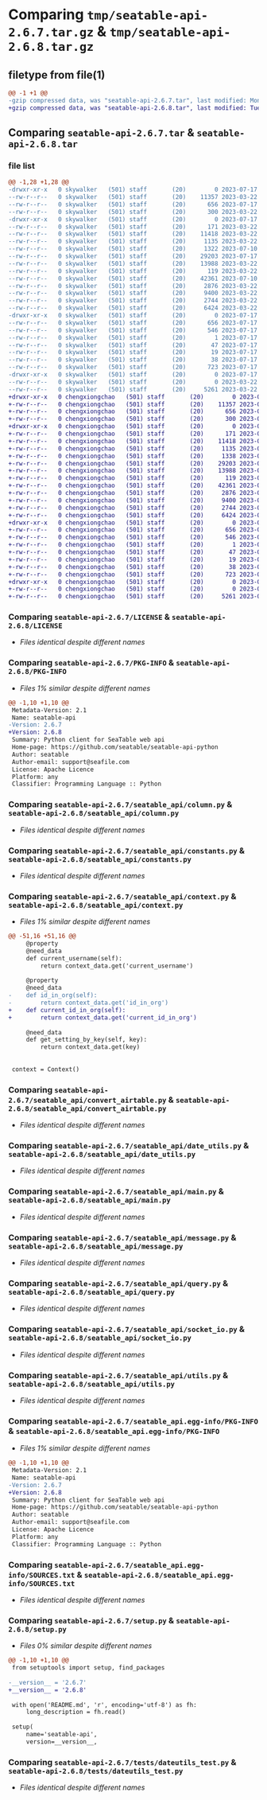 # Comparing `tmp/seatable-api-2.6.7.tar.gz` & `tmp/seatable-api-2.6.8.tar.gz`

## filetype from file(1)

```diff
@@ -1 +1 @@
-gzip compressed data, was "seatable-api-2.6.7.tar", last modified: Mon Jul 17 08:26:43 2023, max compression
+gzip compressed data, was "seatable-api-2.6.8.tar", last modified: Tue Jul 18 02:30:55 2023, max compression
```

## Comparing `seatable-api-2.6.7.tar` & `seatable-api-2.6.8.tar`

### file list

```diff
@@ -1,28 +1,28 @@
-drwxr-xr-x   0 skywalker   (501) staff       (20)        0 2023-07-17 08:26:43.036495 seatable-api-2.6.7/
--rw-r--r--   0 skywalker   (501) staff       (20)    11357 2023-03-22 02:01:50.000000 seatable-api-2.6.7/LICENSE
--rw-r--r--   0 skywalker   (501) staff       (20)      656 2023-07-17 08:26:43.036366 seatable-api-2.6.7/PKG-INFO
--rw-r--r--   0 skywalker   (501) staff       (20)      300 2023-03-22 02:01:50.000000 seatable-api-2.6.7/README.md
-drwxr-xr-x   0 skywalker   (501) staff       (20)        0 2023-07-17 08:26:43.034819 seatable-api-2.6.7/seatable_api/
--rw-r--r--   0 skywalker   (501) staff       (20)      171 2023-03-22 02:01:50.000000 seatable-api-2.6.7/seatable_api/__init__.py
--rw-r--r--   0 skywalker   (501) staff       (20)    11418 2023-03-22 02:01:50.000000 seatable-api-2.6.7/seatable_api/column.py
--rw-r--r--   0 skywalker   (501) staff       (20)     1135 2023-03-22 02:01:50.000000 seatable-api-2.6.7/seatable_api/constants.py
--rw-r--r--   0 skywalker   (501) staff       (20)     1322 2023-07-10 10:10:12.000000 seatable-api-2.6.7/seatable_api/context.py
--rw-r--r--   0 skywalker   (501) staff       (20)    29203 2023-07-17 08:23:32.000000 seatable-api-2.6.7/seatable_api/convert_airtable.py
--rw-r--r--   0 skywalker   (501) staff       (20)    13988 2023-03-22 02:01:50.000000 seatable-api-2.6.7/seatable_api/date_utils.py
--rw-r--r--   0 skywalker   (501) staff       (20)      119 2023-03-22 02:01:50.000000 seatable-api-2.6.7/seatable_api/exception.py
--rw-r--r--   0 skywalker   (501) staff       (20)    42361 2023-07-10 10:10:12.000000 seatable-api-2.6.7/seatable_api/main.py
--rw-r--r--   0 skywalker   (501) staff       (20)     2876 2023-03-22 02:01:50.000000 seatable-api-2.6.7/seatable_api/message.py
--rw-r--r--   0 skywalker   (501) staff       (20)     9400 2023-03-22 02:01:50.000000 seatable-api-2.6.7/seatable_api/query.py
--rw-r--r--   0 skywalker   (501) staff       (20)     2744 2023-03-22 02:01:50.000000 seatable-api-2.6.7/seatable_api/socket_io.py
--rw-r--r--   0 skywalker   (501) staff       (20)     6424 2023-03-22 02:01:50.000000 seatable-api-2.6.7/seatable_api/utils.py
-drwxr-xr-x   0 skywalker   (501) staff       (20)        0 2023-07-17 08:26:43.035716 seatable-api-2.6.7/seatable_api.egg-info/
--rw-r--r--   0 skywalker   (501) staff       (20)      656 2023-07-17 08:26:43.000000 seatable-api-2.6.7/seatable_api.egg-info/PKG-INFO
--rw-r--r--   0 skywalker   (501) staff       (20)      546 2023-07-17 08:26:43.000000 seatable-api-2.6.7/seatable_api.egg-info/SOURCES.txt
--rw-r--r--   0 skywalker   (501) staff       (20)        1 2023-07-17 08:26:43.000000 seatable-api-2.6.7/seatable_api.egg-info/dependency_links.txt
--rw-r--r--   0 skywalker   (501) staff       (20)       47 2023-07-17 08:26:43.000000 seatable-api-2.6.7/seatable_api.egg-info/requires.txt
--rw-r--r--   0 skywalker   (501) staff       (20)       19 2023-07-17 08:26:43.000000 seatable-api-2.6.7/seatable_api.egg-info/top_level.txt
--rw-r--r--   0 skywalker   (501) staff       (20)       38 2023-07-17 08:26:43.036553 seatable-api-2.6.7/setup.cfg
--rw-r--r--   0 skywalker   (501) staff       (20)      723 2023-07-17 08:26:31.000000 seatable-api-2.6.7/setup.py
-drwxr-xr-x   0 skywalker   (501) staff       (20)        0 2023-07-17 08:26:43.035967 seatable-api-2.6.7/tests/
--rw-r--r--   0 skywalker   (501) staff       (20)        0 2023-03-22 02:01:50.000000 seatable-api-2.6.7/tests/__init__.py
--rw-r--r--   0 skywalker   (501) staff       (20)     5261 2023-03-22 02:01:50.000000 seatable-api-2.6.7/tests/dateutils_test.py
+drwxr-xr-x   0 chengxiongchao   (501) staff       (20)        0 2023-07-18 02:30:55.472575 seatable-api-2.6.8/
+-rw-r--r--   0 chengxiongchao   (501) staff       (20)    11357 2023-01-04 02:34:58.000000 seatable-api-2.6.8/LICENSE
+-rw-r--r--   0 chengxiongchao   (501) staff       (20)      656 2023-07-18 02:30:55.471937 seatable-api-2.6.8/PKG-INFO
+-rw-r--r--   0 chengxiongchao   (501) staff       (20)      300 2023-01-04 02:34:58.000000 seatable-api-2.6.8/README.md
+drwxr-xr-x   0 chengxiongchao   (501) staff       (20)        0 2023-07-18 02:30:55.457288 seatable-api-2.6.8/seatable_api/
+-rw-r--r--   0 chengxiongchao   (501) staff       (20)      171 2023-01-04 02:34:58.000000 seatable-api-2.6.8/seatable_api/__init__.py
+-rw-r--r--   0 chengxiongchao   (501) staff       (20)    11418 2023-01-04 02:34:58.000000 seatable-api-2.6.8/seatable_api/column.py
+-rw-r--r--   0 chengxiongchao   (501) staff       (20)     1135 2023-01-04 02:34:58.000000 seatable-api-2.6.8/seatable_api/constants.py
+-rw-r--r--   0 chengxiongchao   (501) staff       (20)     1338 2023-07-18 02:27:59.000000 seatable-api-2.6.8/seatable_api/context.py
+-rw-r--r--   0 chengxiongchao   (501) staff       (20)    29203 2023-07-18 02:27:59.000000 seatable-api-2.6.8/seatable_api/convert_airtable.py
+-rw-r--r--   0 chengxiongchao   (501) staff       (20)    13988 2023-01-04 02:34:58.000000 seatable-api-2.6.8/seatable_api/date_utils.py
+-rw-r--r--   0 chengxiongchao   (501) staff       (20)      119 2023-04-03 02:56:24.000000 seatable-api-2.6.8/seatable_api/exception.py
+-rw-r--r--   0 chengxiongchao   (501) staff       (20)    42361 2023-07-14 06:55:21.000000 seatable-api-2.6.8/seatable_api/main.py
+-rw-r--r--   0 chengxiongchao   (501) staff       (20)     2876 2023-01-04 02:34:58.000000 seatable-api-2.6.8/seatable_api/message.py
+-rw-r--r--   0 chengxiongchao   (501) staff       (20)     9400 2023-01-04 02:34:58.000000 seatable-api-2.6.8/seatable_api/query.py
+-rw-r--r--   0 chengxiongchao   (501) staff       (20)     2744 2023-01-04 02:34:58.000000 seatable-api-2.6.8/seatable_api/socket_io.py
+-rw-r--r--   0 chengxiongchao   (501) staff       (20)     6424 2023-01-04 02:34:58.000000 seatable-api-2.6.8/seatable_api/utils.py
+drwxr-xr-x   0 chengxiongchao   (501) staff       (20)        0 2023-07-18 02:30:55.467387 seatable-api-2.6.8/seatable_api.egg-info/
+-rw-r--r--   0 chengxiongchao   (501) staff       (20)      656 2023-07-18 02:30:55.000000 seatable-api-2.6.8/seatable_api.egg-info/PKG-INFO
+-rw-r--r--   0 chengxiongchao   (501) staff       (20)      546 2023-07-18 02:30:55.000000 seatable-api-2.6.8/seatable_api.egg-info/SOURCES.txt
+-rw-r--r--   0 chengxiongchao   (501) staff       (20)        1 2023-07-18 02:30:55.000000 seatable-api-2.6.8/seatable_api.egg-info/dependency_links.txt
+-rw-r--r--   0 chengxiongchao   (501) staff       (20)       47 2023-07-18 02:30:55.000000 seatable-api-2.6.8/seatable_api.egg-info/requires.txt
+-rw-r--r--   0 chengxiongchao   (501) staff       (20)       19 2023-07-18 02:30:55.000000 seatable-api-2.6.8/seatable_api.egg-info/top_level.txt
+-rw-r--r--   0 chengxiongchao   (501) staff       (20)       38 2023-07-18 02:30:55.473270 seatable-api-2.6.8/setup.cfg
+-rw-r--r--   0 chengxiongchao   (501) staff       (20)      723 2023-07-18 02:29:40.000000 seatable-api-2.6.8/setup.py
+drwxr-xr-x   0 chengxiongchao   (501) staff       (20)        0 2023-07-18 02:30:55.469389 seatable-api-2.6.8/tests/
+-rw-r--r--   0 chengxiongchao   (501) staff       (20)        0 2023-06-13 02:45:17.000000 seatable-api-2.6.8/tests/__init__.py
+-rw-r--r--   0 chengxiongchao   (501) staff       (20)     5261 2023-06-13 02:45:20.000000 seatable-api-2.6.8/tests/dateutils_test.py
```

### Comparing `seatable-api-2.6.7/LICENSE` & `seatable-api-2.6.8/LICENSE`

 * *Files identical despite different names*

### Comparing `seatable-api-2.6.7/PKG-INFO` & `seatable-api-2.6.8/PKG-INFO`

 * *Files 1% similar despite different names*

```diff
@@ -1,10 +1,10 @@
 Metadata-Version: 2.1
 Name: seatable-api
-Version: 2.6.7
+Version: 2.6.8
 Summary: Python client for SeaTable web api
 Home-page: https://github.com/seatable/seatable-api-python
 Author: seatable
 Author-email: support@seafile.com
 License: Apache Licence
 Platform: any
 Classifier: Programming Language :: Python
```

### Comparing `seatable-api-2.6.7/seatable_api/column.py` & `seatable-api-2.6.8/seatable_api/column.py`

 * *Files identical despite different names*

### Comparing `seatable-api-2.6.7/seatable_api/constants.py` & `seatable-api-2.6.8/seatable_api/constants.py`

 * *Files identical despite different names*

### Comparing `seatable-api-2.6.7/seatable_api/context.py` & `seatable-api-2.6.8/seatable_api/context.py`

 * *Files 1% similar despite different names*

```diff
@@ -51,16 +51,16 @@
     @property
     @need_data
     def current_username(self):
         return context_data.get('current_username')
 
     @property
     @need_data
-    def id_in_org(self):
-        return context_data.get('id_in_org')
+    def current_id_in_org(self):
+        return context_data.get('current_id_in_org')
 
     @need_data
     def get_setting_by_key(self, key):
         return context_data.get(key)
 
 
 context = Context()
```

### Comparing `seatable-api-2.6.7/seatable_api/convert_airtable.py` & `seatable-api-2.6.8/seatable_api/convert_airtable.py`

 * *Files identical despite different names*

### Comparing `seatable-api-2.6.7/seatable_api/date_utils.py` & `seatable-api-2.6.8/seatable_api/date_utils.py`

 * *Files identical despite different names*

### Comparing `seatable-api-2.6.7/seatable_api/main.py` & `seatable-api-2.6.8/seatable_api/main.py`

 * *Files identical despite different names*

### Comparing `seatable-api-2.6.7/seatable_api/message.py` & `seatable-api-2.6.8/seatable_api/message.py`

 * *Files identical despite different names*

### Comparing `seatable-api-2.6.7/seatable_api/query.py` & `seatable-api-2.6.8/seatable_api/query.py`

 * *Files identical despite different names*

### Comparing `seatable-api-2.6.7/seatable_api/socket_io.py` & `seatable-api-2.6.8/seatable_api/socket_io.py`

 * *Files identical despite different names*

### Comparing `seatable-api-2.6.7/seatable_api/utils.py` & `seatable-api-2.6.8/seatable_api/utils.py`

 * *Files identical despite different names*

### Comparing `seatable-api-2.6.7/seatable_api.egg-info/PKG-INFO` & `seatable-api-2.6.8/seatable_api.egg-info/PKG-INFO`

 * *Files 1% similar despite different names*

```diff
@@ -1,10 +1,10 @@
 Metadata-Version: 2.1
 Name: seatable-api
-Version: 2.6.7
+Version: 2.6.8
 Summary: Python client for SeaTable web api
 Home-page: https://github.com/seatable/seatable-api-python
 Author: seatable
 Author-email: support@seafile.com
 License: Apache Licence
 Platform: any
 Classifier: Programming Language :: Python
```

### Comparing `seatable-api-2.6.7/seatable_api.egg-info/SOURCES.txt` & `seatable-api-2.6.8/seatable_api.egg-info/SOURCES.txt`

 * *Files identical despite different names*

### Comparing `seatable-api-2.6.7/setup.py` & `seatable-api-2.6.8/setup.py`

 * *Files 0% similar despite different names*

```diff
@@ -1,10 +1,10 @@
 from setuptools import setup, find_packages
 
-__version__ = '2.6.7'
+__version__ = '2.6.8'
 
 with open('README.md', 'r', encoding='utf-8') as fh:
     long_description = fh.read()
 
 setup(
     name='seatable-api',
     version=__version__,
```

### Comparing `seatable-api-2.6.7/tests/dateutils_test.py` & `seatable-api-2.6.8/tests/dateutils_test.py`

 * *Files identical despite different names*

